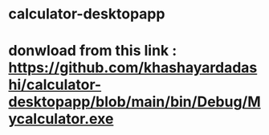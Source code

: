 # calculator-desktopapp
# donwload from this link : https://github.com/khashayardadashi/calculator-desktopapp/blob/main/bin/Debug/Mycalculator.exe
